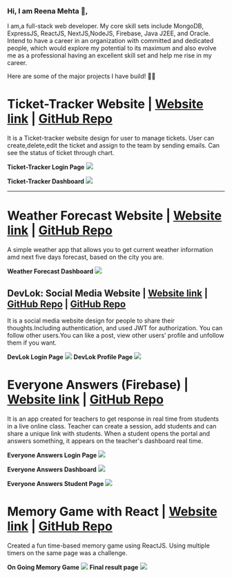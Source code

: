  ### Hi, I am  Reena Mehta 👋,
 I am,a full-stack web developer. My core skill sets include MongoDB, ExpressJS, ReactJS, NextJS,NodeJS, Firebase, Java J2EE, and Oracle. Intend to have a career in an organization with committed and dedicated people, which would explore my potential to its maximum and also evolve me as a professional having an excellent skill set and help me rise in my career.

Here are some of the major projects I have build! 🚀🚀

# Ticket-Tracker Website | [Website link](https://next-auth-mongo-db.vercel.app/) | [GitHub Repo](https://github.com/mehtaReena/next-auth-mongoDB)
It is a Ticket-tracker website design for user to manage tickets.
User can create,delete,edit the ticket and assign to the team by sending emails.
Can see the status of ticket through chart.
    
   **Ticket-Tracker Login Page**
![](./images/loginTracker.png)

**Ticket-Tracker Dashboard**
![](./images/TicketDsahboard2.png)

<hr/>

# Weather Forecast Website | [Website link](https://nifty-pasteur-ce5134.netlify.app/) | [GitHub Repo](https://github.com/mehtaReena/react-high-chart)
A simple weather app that allows you to get current weather information amd next five days forecast, based on the city you are.
    
   **Weather Forecast Dashboard**
![](./images/weatherDashborad.png)

## DevLok: Social Media Website | [Website link](https://app.netlify.com/sites/friendly-blackwell-086f20/overview) | [GitHub Repo](https://github.com/mehtaReena/Social-Media-Backend) | [GitHub Repo](https://github.com/mehtaReena/SocialMediaFrontend)


It is a social media website design for people to share their thoughts.Including authentication, and used JWT for authorization. You can follow other users.You can like a post, view other users’ profile and unfollow them if you want.
    
   **DevLok Login Page**
![](./images/devLokLogin.PNG)
**DevLok Profile Page**
![](./images/feedpage.PNG)

# Everyone Answers (Firebase) | [Website link](https://modest-fermi-16f868.netlify.app) | [GitHub Repo](https://github.com/mehtaReena/Capstone-Project)
It is an app created for teachers to get response in real time from students in a live online class.
Teacher can create a session, add students and can share a unique link with students.
When a student opens the portal and answers something, it appears on the teacher's dashboard real time.

**Everyone Answers Login Page**
![](./images/loginPage.PNG)

**Everyone Answers Dashboard**
![](./images/dashboard.PNG)


**Everyone Answers Student Page**
![](./images/studentpage.PNG)

# Memory Game with React | [Website link](https://heuristic-snyder-bb76cf.netlify.app) | [GitHub Repo](https://github.com/McLaren-College/day-23-memory-game-project-mehtaReena)
Created a fun time-based memory game using ReactJS.
Using multiple timers on the same page was a challenge.

**On Going Memory Game**
![](./images/memogame.PNG)
**Final result  page**
![](./images/memogameresult.PNG)
